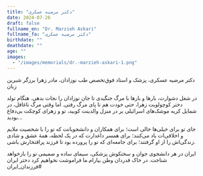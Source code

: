 ```yaml
---
title: "دکتر مرضیه عسکری"
date: 2024-07-26
draft: false
fullname_en: "Dr. Marzieh Askari"
fullname_fa: "دکتر مرضیه عسکری"
birthdate: ""
deathdate: ""
age: ""
images:
  - "/images/memorials/dr.-marzieh-askari-1.png"
---
```


دکتر مرضیه عسکری، پزشک و استاد فوق‌تخصص طب نوزادان، مادر زهرا برزگر شیرین زبان

در شغل دشوارت، بارها و بارها با مرگ جنگیدی تا جان نوزادان را نجات بدهی. هنگام تولد دختر کوچولویت زهرا، حتی خودت هم تا پای مرگ رفتی. اما وقتی مرگ ناغافل، در شمایل کریه موشک‌های اسرائیلی بر در منزل والدینت کوبید، تو و زهرای کوچکت بی‌دفاع بودید...

جای تو برای خیلی‌ها خالی است؛ برای همکاران و دانشجویانت که تو را با شخصیت ملایم و اخلاقی‌ات یاد می‌کنند؛ برای همسر داغدارت که در یک لحظه، همۀ عشق و شادی زندگی‌اش را از او گرفتند؛ برای جامعه‌ای که تو را پرورده بود تا فرزند پرافتخارش باشی.

 ایران در هر دانشجوی جوان و سختکوش پزشکی، سیمای ساده و صمیمی تو را بازخواهد شناخت. در خاک قدردان وطن بیارام.ما فراموشت نخواهیم کرد دختر ایران
#فرزندان_ایران
